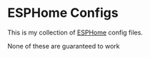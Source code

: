 # ESPHome Configs

This is my collection of [ESPHome](https://esphome.io) config files.

None of these are guaranteed to work

